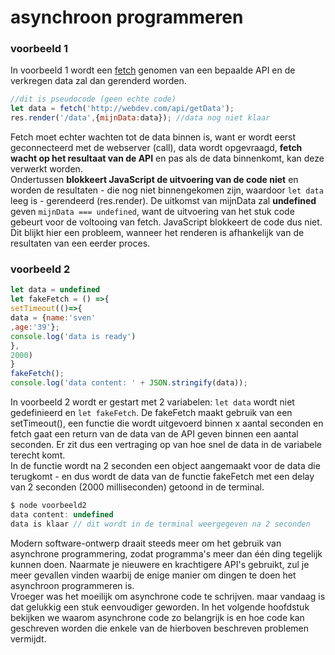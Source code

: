 # asynchroon programmeren

### voorbeeld 1

In voorbeeld 1 wordt een [fetch](https://developer.mozilla.org/en-US/docs/Web/API/Fetch_API) genomen van een bepaalde API en de verkregen data zal dan gerenderd worden.

```javascript
//dit is pseudocode (geen echte code)
let data = fetch('http://webdev.com/api/getData');
res.render('/data',{mijnData:data}); //data nog niet klaar
```

Fetch moet echter wachten tot de data binnen is, want er wordt eerst geconnecteerd met de webserver \(call\), data wordt opgevraagd, **fetch wacht op het resultaat van de API** en pas als de data binnenkomt, kan deze verwerkt worden.  
Ondertussen **blokkeert JavaScript de uitvoering van de code niet** en worden de resultaten - die nog niet binnengekomen zijn, waardoor `let data` leeg is - gerendeerd \(res.render\). De uitkomst van mijnData zal **undefined** geven `mijnData === undefined`, want de uitvoering van het stuk code gebeurt voor de voltooing van fetch. JavaScript blokkeert de code dus niet. Dit blijkt hier een probleem, wanneer het renderen is afhankelijk van de resultaten van een eerder proces.  

### voorbeeld 2

```javascript
let data = undefined
let fakeFetch = () =>{
setTimeout(()=>{
data = {name:'sven'
,age:'39'};
console.log('data is ready')
},
2000)
}
fakeFetch();
console.log('data content: ' + JSON.stringify(data));
```

In voorbeeld 2 wordt er gestart met 2 variabelen: `let data` wordt niet gedefinieerd en `let fakeFetch`. De fakeFetch maakt gebruik van een setTimeout\(\), een functie die wordt uitgevoerd binnen x aantal seconden en fetch gaat een return van de data van de API geven binnen een aantal seconden. Er zit dus een vertraging op van hoe snel de data in de variabele terecht komt.  
 In de functie wordt na 2 seconden een object aangemaakt voor de data die terugkomt - en dus wordt de data van de functie fakeFetch met een delay van 2 seconden \(2000 milliseconden\) getoond in de terminal.

```javascript
$ node voorbeeld2
data content: undefined
data is klaar // dit wordt in de terminal weergegeven na 2 seconden
```

Modern software-ontwerp draait steeds meer om het gebruik van asynchrone programmering, zodat programma's meer dan één ding tegelijk kunnen doen. Naarmate je nieuwere en krachtigere API's gebruikt, zul je meer gevallen vinden waarbij de enige manier om dingen te doen het asynchroon programmeren is.   
Vroeger was het moeilijk om asynchrone code te schrijven. maar vandaag is dat gelukkig een stuk eenvoudiger geworden. In het volgende hoofdstuk bekijken we waarom asynchrone code zo belangrijk is en hoe code kan geschreven worden die enkele van de hierboven beschreven problemen vermijdt.  



